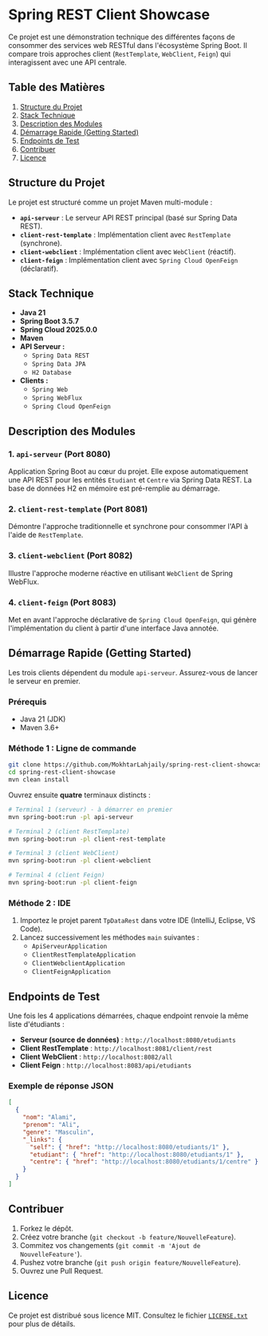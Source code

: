 # Spring REST Client Showcase

Ce projet est une démonstration technique des différentes façons de consommer des services web RESTful dans l'écosystème Spring Boot. Il compare trois approches client (`RestTemplate`, `WebClient`, `Feign`) qui interagissent avec une API centrale.

## Table des Matières
1. [Structure du Projet](#structure-du-projet)
2. [Stack Technique](#stack-technique)
3. [Description des Modules](#description-des-modules)
4. [Démarrage Rapide (Getting Started)](#démarrage-rapide-getting-started)
5. [Endpoints de Test](#endpoints-de-test)
6. [Contribuer](#contribuer)
7. [Licence](#licence)

## Structure du Projet

Le projet est structuré comme un projet Maven multi-module :

- **`api-serveur`** : Le serveur API REST principal (basé sur Spring Data REST).
- **`client-rest-template`** : Implémentation client avec `RestTemplate` (synchrone).
- **`client-webclient`** : Implémentation client avec `WebClient` (réactif).
- **`client-feign`** : Implémentation client avec `Spring Cloud OpenFeign` (déclaratif).

## Stack Technique

- **Java 21**
- **Spring Boot 3.5.7**
- **Spring Cloud 2025.0.0**
- **Maven**
- **API Serveur :**
  - `Spring Data REST`
  - `Spring Data JPA`
  - `H2 Database`
- **Clients :**
  - `Spring Web`
  - `Spring WebFlux`
  - `Spring Cloud OpenFeign`

## Description des Modules

### 1. `api-serveur` (Port 8080)
Application Spring Boot au cœur du projet. Elle expose automatiquement une API REST pour les entités `Etudiant` et `Centre` via Spring Data REST. La base de données H2 en mémoire est pré-remplie au démarrage.

### 2. `client-rest-template` (Port 8081)
Démontre l'approche traditionnelle et synchrone pour consommer l'API à l'aide de `RestTemplate`.

### 3. `client-webclient` (Port 8082)
Illustre l'approche moderne réactive en utilisant `WebClient` de Spring WebFlux.

### 4. `client-feign` (Port 8083)
Met en avant l'approche déclarative de `Spring Cloud OpenFeign`, qui génère l'implémentation du client à partir d'une interface Java annotée.

## Démarrage Rapide (Getting Started)

Les trois clients dépendent du module `api-serveur`. Assurez-vous de lancer le serveur en premier.

### Prérequis

- Java 21 (JDK)
- Maven 3.6+

### Méthode 1 : Ligne de commande

```bash
git clone https://github.com/MokhtarLahjaily/spring-rest-client-showcase
cd spring-rest-client-showcase
mvn clean install
```

Ouvrez ensuite **quatre** terminaux distincts :

```bash
# Terminal 1 (serveur) - à démarrer en premier
mvn spring-boot:run -pl api-serveur

# Terminal 2 (client RestTemplate)
mvn spring-boot:run -pl client-rest-template

# Terminal 3 (client WebClient)
mvn spring-boot:run -pl client-webclient

# Terminal 4 (client Feign)
mvn spring-boot:run -pl client-feign
```

### Méthode 2 : IDE

1. Importez le projet parent `TpDataRest` dans votre IDE (IntelliJ, Eclipse, VS Code).
2. Lancez successivement les méthodes `main` suivantes :
   - `ApiServeurApplication`
   - `ClientRestTemplateApplication`
   - `ClientWebclientApplication`
   - `ClientFeignApplication`

## Endpoints de Test

Une fois les 4 applications démarrées, chaque endpoint renvoie la même liste d'étudiants :

- **Serveur (source de données)** : `http://localhost:8080/etudiants`
- **Client RestTemplate** : `http://localhost:8081/client/rest`
- **Client WebClient** : `http://localhost:8082/all`
- **Client Feign** : `http://localhost:8083/api/etudiants`

### Exemple de réponse JSON

```json
[
  {
    "nom": "Alami",
    "prenom": "Ali",
    "genre": "Masculin",
    "_links": {
      "self": { "href": "http://localhost:8080/etudiants/1" },
      "etudiant": { "href": "http://localhost:8080/etudiants/1" },
      "centre": { "href": "http://localhost:8080/etudiants/1/centre" }
    }
  }
]
```

## Contribuer

1. Forkez le dépôt.
2. Créez votre branche (`git checkout -b feature/NouvelleFeature`).
3. Commitez vos changements (`git commit -m 'Ajout de NouvelleFeature'`).
4. Pushez votre branche (`git push origin feature/NouvelleFeature`).
5. Ouvrez une Pull Request.

## Licence

Ce projet est distribué sous licence MIT. Consultez le fichier [`LICENSE.txt`](LICENSE.txt) pour plus de détails.
